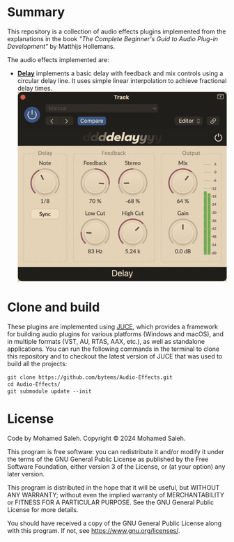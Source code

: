 # Summary
This repository is a collection of audio effects plugins implemented from the explanations in the book *"The Complete Beginner's Guid to Audio Plug-in Development"* by Matthijs Hollemans.

The audio effects implemented are:

- [**Delay**](Delay) implements a basic delay with feedback and mix controls using a circular delay line. It uses simple linear interpolation to achieve fractional delay times.
![Delay](Screenshots/Delay.png)


# Clone and build
These plugins are implemented using [JUCE](https://juce.com/), which provides a framework for building audio plugins for various platforms (Windows and macOS), and in multiple formats (VST, AU, RTAS, AAX, etc.), as well as standalone applications. You can run the following commands in the terminal to clone this repository and to checkout the latest version of JUCE that was used to build all the projects:
```
git clone https://github.com/bytems/Audio-Effects.git
cd Audio-Effects/
git submodule update --init
```

# License
Code by Mohamed Saleh.
Copyright &copy; 2024 Mohamed Saleh.

This program is free software: you can redistribute it and/or modify
it under the terms of the GNU General Public License as published by
the Free Software Foundation, either version 3 of the License, or
(at your option) any later version.

This program is distributed in the hope that it will be useful,
but WITHOUT ANY WARRANTY; without even the implied warranty of
MERCHANTABILITY or FITNESS FOR A PARTICULAR PURPOSE. See the
GNU General Public License for more details.

You should have received a copy of the GNU General Public License
along with this program. If not, see <https://www.gnu.org/licenses/>.
